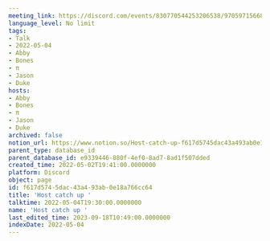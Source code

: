 ```yaml
---
meeting_link: https://discord.com/events/830770544253206538/970597156681568276
language_level: No limit
tags:
- Talk
- 2022-05-04
- Abby
- Bones
- π
- Jason
- Duke
hosts:
- Abby
- Bones
- π
- Jason
- Duke
archived: false
notion_url: https://www.notion.so/Host-catch-up-f617d5745dac43a493ab0e18a766cc64
parent_type: database_id
parent_database_id: e9339446-880f-4ef0-8ad7-8ad1f507dded
created_time: 2022-05-02T19:41:00.0000000
platform: Discord
object: page
id: f617d574-5dac-43a4-93ab-0e18a766cc64
title: 'Host catch up '
talktime: 2022-05-04T19:30:00.0000000
name: 'Host catch up '
last_edited_time: 2023-09-18T10:49:00.0000000
indexDate: 2022-05-04
---
```





